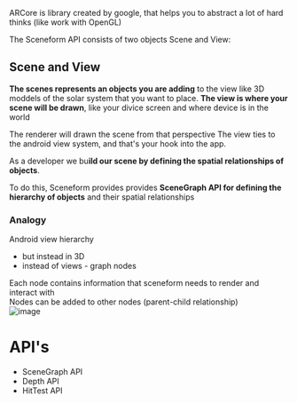 ARCore is library created by google, that helps you to abstract a lot of hard thinks (like work with OpenGL)

The Sceneform API consists of two objects Scene and View:

## Scene and View
**The scenes represents an objects you are adding** to the view like 3D moddels of the solar system that you want to place.
**The view is where your scene will be drawn**, like your divice screen and where device is in the world

The renderer will drawn the scene from that perspective
The view ties to the android view system, and that's your hook into the app.  


As a developer we bu**ild our scene by defining the spatial relationships of objects**.  

To do this, Sceneform provides provides **SceneGraph API for defining the hierarchy of objects** and their spatial relationships

### Analogy
Android view hierarchy
 - but instead in 3D
 - instead of views - graph nodes

Each node contains information that sceneform needs to render and interact with  
Nodes can be added to other nodes (parent-child relationship)  
![image](https://user-images.githubusercontent.com/63263301/227622784-1d25785c-00d7-4cf1-9cdb-99202ac6453e.png)


# API's

- SceneGraph API
- Depth API
- HitTest API
